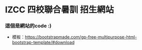 # IZCC 四校聯合暑訓 招生網站
### 這個是網站的code :)

* 模板：https://bootstrapmade.com/gp-free-multipurpose-html-bootstrap-template/#download